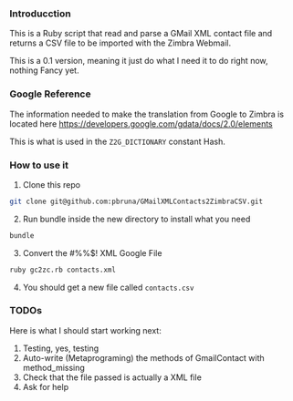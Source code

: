 ### Introducction
This is a Ruby script that read and parse a GMail XML contact file and returns a CSV file to be imported with the Zimbra Webmail.

This is a 0.1 version, meaning it just do what I need it to do right now, nothing Fancy yet.

### Google Reference
The information needed to make the translation from Google to Zimbra is located here https://developers.google.com/gdata/docs/2.0/elements

This is what is used in the ``Z2G_DICTIONARY`` constant Hash.

### How to use it

1. Clone this repo
```bash
git clone git@github.com:pbruna/GMailXMLContacts2ZimbraCSV.git
```

2. Run bundle inside the new directory to install what you need
```bash
bundle
```

3. Convert the #%%$! XML Google File
```bash
ruby gc2zc.rb contacts.xml
```

4. You should get a new file called ```contacts.csv```

### TODOs
Here is what I should start working next:

1. Testing, yes, testing
2. Auto-write (Metaprograming) the methods of GmailContact with method_missing
3. Check that the file passed is actually a XML file
4. Ask for help

